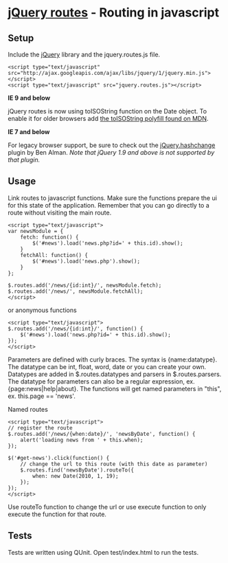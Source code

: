 [jQuery routes](http://thorsteinsson.is/projects/jquery-routes/) - Routing in javascript
================================

Setup
-----
Include the [jQuery](http://jquery.com/) library and the jquery.routes.js file.

	<script type="text/javascript" src="http://ajax.googleapis.com/ajax/libs/jquery/1/jquery.min.js"></script>
	<script type="text/javascript" src="jquery.routes.js"></script>

**IE 9 and below**

jQuery routes is now using toISOString function on the Date object. To enable it for older browsers add [the toISOString polyfill found on MDN](https://developer.mozilla.org/en-US/docs/Web/JavaScript/Reference/Global_Objects/Date/toISOString).

**IE 7 and below**

For legacy browser support, be sure to check out the [jQuery.hashchange](http://benalman.com/projects/jquery-hashchange-plugin/) plugin by Ben Alman. *Note that jQuery 1.9 and above is not supported by that plugin.*

Usage
-----
Link routes to javascript functions. Make sure the functions prepare the ui for this state of the application. Remember that you can go directly to a route without visiting the main route.

	<script type="text/javascript">
	var newsModule = {
		fetch: function() {
			$('#news').load('news.php?id=' + this.id).show();
		}
		fetchAll: function() {
			$('#news').load('news.php').show();
		}
	};

	$.routes.add('/news/{id:int}/', newsModule.fetch);
	$.routes.add('/news/', newsModule.fetchAll);
	</script>

or anonymous functions

	<script type="text/javascript">
	$.routes.add('/news/{id:int}/', function() {
		$('#news').load('news.php?id=' + this.id).show();
	});
	</script>

Parameters are defined with curly braces. The syntax is {name:datatype}. The datatype can be int, float, word, date or you can create your own.
Datatypes are added in $.routes.datatypes and parsers in $.routes.parsers.
The datatype for parameters can also be a regular expression, ex. {page:news|help|about}.
The functions will get named parameters in "this", ex. this.page == 'news'.

Named routes

	<script type="text/javascript">
	// register the route
	$.routes.add('/news/{when:date}/', 'newsByDate', function() {
		alert('loading news from ' + this.when);
	});

	$('#get-news').click(function() {
		// change the url to this route (with this date as parameter)
		$.routes.find('newsByDate').routeTo({
			when: new Date(2010, 1, 19);
		});
	});
	</script>

Use routeTo function to change the url or use execute function to only execute the function for that route.

Tests
----------
Tests are written using QUnit. Open test/index.html to run the tests.

